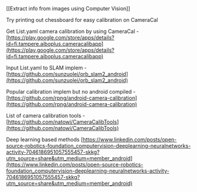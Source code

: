 [[Extract info from images using Computer Vision]]

Try printing out chessboard for easy calibration on CameraCal

Get List.yaml camera calibration by using CameraCal - [https://play.google.com/store/apps/details?id=fi.tampere.aiboplus.cameracalibapp](https://play.google.com/store/apps/details?id=fi.tampere.aiboplus.cameracalibapp)

Input List.yaml to SLAM implem - [https://github.com/sunzuolei/orb_slam2_android](https://github.com/sunzuolei/orb_slam2_android)

Popular calibration implem but no android compiled - [https://github.com/rpng/android-camera-calibration](https://github.com/rpng/android-camera-calibration)

List of camera calibration tools - [https://github.com/natowi/CameraCalibTools](https://github.com/natowi/CameraCalibTools)

Deep learning based methods
[https://www.linkedin.com/posts/open-source-robotics-foundation_computervision-deeplearning-neuralnetworks-activity-7046186951057555457-skkg?utm_source=share&utm_medium=member_android](https://www.linkedin.com/posts/open-source-robotics-foundation_computervision-deeplearning-neuralnetworks-activity-7046186951057555457-skkg?utm_source=share&utm_medium=member_android)